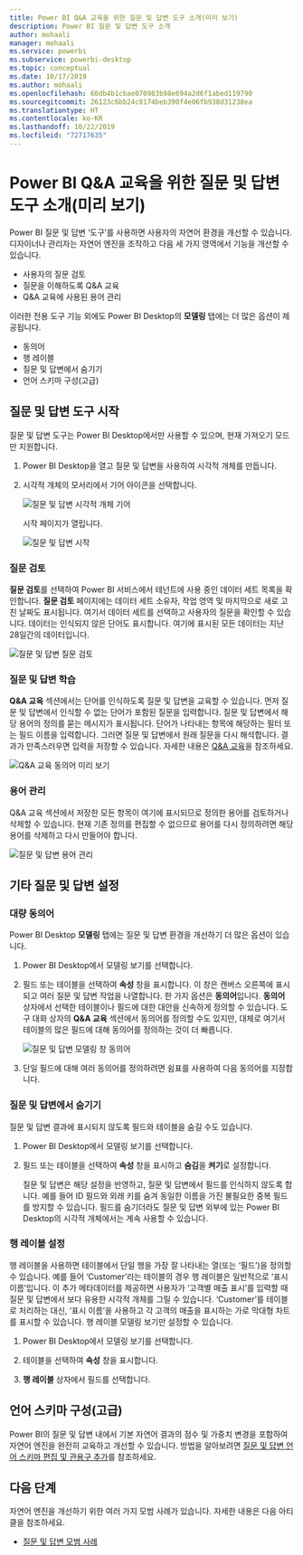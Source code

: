 ```yaml
---
title: Power BI Q&A 교육을 위한 질문 및 답변 도구 소개(미리 보기)
description: Power BI 질문 및 답변 도구 소개
author: mohaali
manager: mohaali
ms.service: powerbi
ms.subservice: powerbi-desktop
ms.topic: conceptual
ms.date: 10/17/2019
ms.author: mohaali
ms.openlocfilehash: 60db4b1cbae070983b98e694a2d6f1abed119790
ms.sourcegitcommit: 26123c6bb24c8174beb390f4e06fb938d31238ea
ms.translationtype: HT
ms.contentlocale: ko-KR
ms.lasthandoff: 10/22/2019
ms.locfileid: "72717635"
---
```

# <a name="intro-to-qa-tooling-to-train-power-bi-qa-preview"></a>Power BI Q&A 교육을 위한 질문 및 답변 도구 소개(미리 보기)

Power BI 질문 및 답변 ‘도구’를 사용하면 사용자의 자연어 환경을 개선할 수 있습니다.  디자이너나 관리자는 자연어 엔진을 조작하고 다음 세 가지 영역에서 기능을 개선할 수 있습니다. 

- 사용자의 질문 검토
- 질문을 이해하도록 Q&A 교육
- Q&A 교육에 사용된 용어 관리

이러한 전용 도구 기능 외에도 Power BI Desktop의 **모델링** 탭에는 더 많은 옵션이 제공됩니다.  

- 동의어
- 행 레이블
- 질문 및 답변에서 숨기기
- 언어 스키마 구성(고급)

## <a name="get-started-with-qa-tooling"></a>질문 및 답변 도구 시작

질문 및 답변 도구는 Power BI Desktop에서만 사용할 수 있으며, 현재 가져오기 모드만 지원합니다.

1. Power BI Desktop을 열고 질문 및 답변을 사용하여 시각적 개체를 만듭니다. 
2. 시각적 개체의 모서리에서 기어 아이콘을 선택합니다. 

    ![질문 및 답변 시각적 개체 기어](media/qna-visual-gear.png)

    시작 페이지가 열립니다.  

    ![질문 및 답변 시작](media/qna-tooling-dialog.png)

### <a name="review-questions"></a>질문 검토

**질문 검토**를 선택하여 Power BI 서비스에서 테넌트에 사용 중인 데이터 세트 목록을 확인합니다. **질문 검토** 페이지에는 데이터 세트 소유자, 작업 영역 및 마지막으로 새로 고친 날짜도 표시됩니다. 여기서 데이터 세트를 선택하고 사용자의 질문을 확인할 수 있습니다. 데이터는 인식되지 않은 단어도 표시합니다. 여기에 표시된 모든 데이터는 지난 28일간의 데이터입니다.

![질문 및 답변 질문 검토](media/qna-tooling-review-questions.png)

### <a name="teach-qa"></a>질문 및 답변 학습

**Q&A 교육** 섹션에서는 단어를 인식하도록 질문 및 답변을 교육할 수 있습니다. 먼저 질문 및 답변에서 인식할 수 없는 단어가 포함된 질문을 입력합니다. 질문 및 답변에서 해당 용어의 정의를 묻는 메시지가 표시됩니다. 단어가 나타내는 항목에 해당하는 필터 또는 필드 이름을 입력합니다. 그러면 질문 및 답변에서 원래 질문을 다시 해석합니다. 결과가 만족스러우면 입력을 저장할 수 있습니다. 자세한 내용은 [Q&A 교육](q-and-a-tooling-teach-q-and-a.md)을 참조하세요.

![Q&A 교육 동의어 미리 보기](media/qna-tooling-teach-fixpreview.png)

### <a name="manage-terms"></a>용어 관리

Q&A 교육 섹션에서 저장한 모든 항목이 여기에 표시되므로 정의한 용어를 검토하거나 삭제할 수 있습니다. 현재 기존 정의를 편집할 수 없으므로 용어를 다시 정의하려면 해당 용어를 삭제하고 다시 만들어야 합니다.

![질문 및 답변 용어 관리](media/qna-manage-terms.png)

## <a name="other-qa-settings"></a>기타 질문 및 답변 설정

### <a name="bulk-synonyms"></a>대량 동의어

Power BI Desktop **모델링** 탭에는 질문 및 답변 환경을 개선하기 더 많은 옵션이 있습니다. 

1. Power BI Desktop에서 모델링 보기를 선택합니다.

2. 필드 또는 테이블을 선택하여 **속성** 창을 표시합니다.  이 창은 캔버스 오른쪽에 표시되고 여러 질문 및 답변 작업을 나열합니다. 한 가지 옵션은 **동의어**입니다. **동의어** 상자에서 선택한 테이블이나 필드에 대한 대안을 신속하게 정의할 수 있습니다. 도구 대화 상자의 **Q&A 교육** 섹션에서 동의어를 정의할 수도 있지만, 대체로 여기서 테이블의 많은 필드에 대해 동의어를 정의하는 것이 더 빠릅니다.

    ![질문 및 답변 모델링 창 동의어](media/qna-modelling-pane-synonyms.png)

3. 단일 필드에 대해 여러 동의어를 정의하려면 쉼표를 사용하여 다음 동의어를 지정합니다.

### <a name="hide-from-qa"></a>질문 및 답변에서 숨기기

질문 및 답변 결과에 표시되지 않도록 필드와 테이블을 숨길 수도 있습니다. 

1. Power BI Desktop에서 모델링 보기를 선택합니다.

2. 필드 또는 테이블을 선택하여 **속성** 창을 표시하고 **숨김**을 **켜기**로 설정합니다.

    질문 및 답변은 해당 설정을 반영하고, 질문 및 답변에서 필드를 인식하지 않도록 합니다. 예를 들어 ID 필드와 외래 키를 숨겨 동일한 이름을 가진 불필요한 중복 필드를 방지할 수 있습니다. 필드를 숨기더라도 질문 및 답변 외부에 있는 Power BI Desktop의 시각적 개체에서는 계속 사용할 수 있습니다.

### <a name="set-a-row-label"></a>행 레이블 설정

행 레이블을 사용하면 테이블에서 단일 행을 가장 잘 나타내는 열(또는 ‘필드’)을 정의할 수 있습니다.  예를 들어 ‘Customer’라는 테이블의 경우 행 레이블은 일반적으로 ‘표시 이름’입니다. 이 추가 메타데이터를 제공하면 사용자가 ‘고객별 매출 표시’를 입력할 때 질문 및 답변에서 보다 유용한 시각적 개체를 그릴 수 있습니다. ‘Customer’를 테이블로 처리하는 대신, ‘표시 이름’을 사용하고 각 고객의 매출을 표시하는 가로 막대형 차트를 표시할 수 있습니다. 행 레이블 모델링 보기만 설정할 수 있습니다. 

1. Power BI Desktop에서 모델링 보기를 선택합니다.

2. 테이블을 선택하여 **속성** 창을 표시합니다.

3. **행 레이블** 상자에서 필드를 선택합니다.

## <a name="configure-the-linguistic-schema-advanced"></a>언어 스키마 구성(고급)

Power BI의 질문 및 답변 내에서 기본 자연어 결과의 점수 및 가중치 변경을 포함하여 자연어 엔진을 완전히 교육하고 개선할 수 있습니다. 방법을 알아보려면 [질문 및 답변 언어 스키마 편집 및 관용구 추가](q-and-a-tooling-advanced.md)를 참조하세요.

## <a name="next-steps"></a>다음 단계

자연어 엔진을 개선하기 위한 여러 가지 모범 사례가 있습니다. 자세한 내용은 다음 아티클을 참조하세요.

* [질문 및 답변 모범 사례](q-and-a-best-practices.md)
